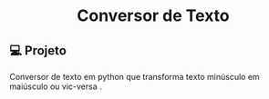<h1 align="center">
Conversor de Texto
</h1>

## 💻 Projeto

Conversor de texto em python que transforma texto minúsculo em maiúsculo ou vic-versa .
